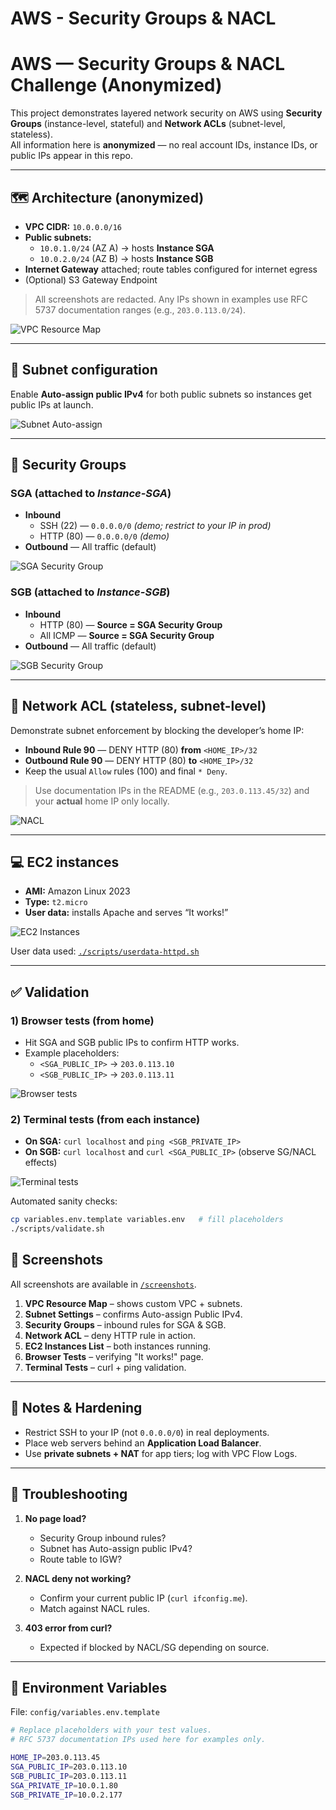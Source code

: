 # AWS - Security Groups & NACL

# AWS — Security Groups & NACL Challenge (Anonymized)

This project demonstrates layered network security on AWS using **Security Groups** (instance-level, stateful) and **Network ACLs** (subnet-level, stateless).  
All information here is **anonymized** — no real account IDs, instance IDs, or public IPs appear in this repo.

---

## 🗺️ Architecture (anonymized)

- **VPC CIDR:** `10.0.0.0/16`
- **Public subnets:**
  - `10.0.1.0/24` (AZ A) → hosts **Instance SGA**
  - `10.0.2.0/24` (AZ B) → hosts **Instance SGB**
- **Internet Gateway** attached; route tables configured for internet egress
- (Optional) S3 Gateway Endpoint

> All screenshots are redacted. Any IPs shown in examples use RFC 5737 documentation ranges (e.g., `203.0.113.0/24`).

![VPC Resource Map](./screenshots/01-vpc-resource-map.png)

---

## 🔧 Subnet configuration

Enable **Auto-assign public IPv4** for both public subnets so instances get public IPs at launch.

![Subnet Auto-assign](./screenshots/02-subnet-public-ip.png)

---

## 🔐 Security Groups

### SGA (attached to *Instance-SGA*)
- **Inbound**
  - SSH (22) — `0.0.0.0/0` *(demo; restrict to your IP in prod)*
  - HTTP (80) — `0.0.0.0/0` *(demo)*
- **Outbound** — All traffic (default)

![SGA Security Group](./screenshots/03-sga-security-group.png)

### SGB (attached to *Instance-SGB*)
- **Inbound**
  - HTTP (80) — **Source = SGA Security Group**
  - All ICMP — **Source = SGA Security Group**
- **Outbound** — All traffic (default)

![SGB Security Group](./screenshots/04-sgb-security-group.png)

---

## 🚧 Network ACL (stateless, subnet-level)

Demonstrate subnet enforcement by blocking the developer’s home IP:

- **Inbound Rule 90** — DENY HTTP (80) **from** `<HOME_IP>/32`
- **Outbound Rule 90** — DENY HTTP (80) **to** `<HOME_IP>/32`
- Keep the usual `Allow` rules (100) and final `* Deny`.

> Use documentation IPs in the README (e.g., `203.0.113.45/32`) and your **actual** home IP only locally.

![NACL](./screenshots/05-network-acl.png)

---

## 💻 EC2 instances

- **AMI:** Amazon Linux 2023
- **Type:** `t2.micro`
- **User data:** installs Apache and serves “It works!”

![EC2 Instances](./screenshots/06-ec2-instances.png)

User data used: [`./scripts/userdata-httpd.sh`](./scripts/userdata-httpd.sh)

---

## ✅ Validation

### 1) Browser tests (from home)
- Hit SGA and SGB public IPs to confirm HTTP works.
- Example placeholders:
  - `<SGA_PUBLIC_IP>` → `203.0.113.10`
  - `<SGB_PUBLIC_IP>` → `203.0.113.11`

![Browser tests](./screenshots/07-browser-tests.png)

### 2) Terminal tests (from each instance)
- **On SGA:** `curl localhost` and `ping <SGB_PRIVATE_IP>`
- **On SGB:** `curl localhost` and `curl <SGA_PUBLIC_IP>` (observe SG/NACL effects)

![Terminal tests](./screenshots/08-terminal-tests.png)

Automated sanity checks:

```bash
cp variables.env.template variables.env   # fill placeholders
./scripts/validate.sh
```
## 📸 Screenshots

All screenshots are available in [`/screenshots`](./screenshots).  

1. **VPC Resource Map** – shows custom VPC + subnets.  
2. **Subnet Settings** – confirms Auto-assign Public IPv4.  
3. **Security Groups** – inbound rules for SGA & SGB.  
4. **Network ACL** – deny HTTP rule in action.  
5. **EC2 Instances List** – both instances running.  
6. **Browser Tests** – verifying "It works!" page.  
7. **Terminal Tests** – curl + ping validation.  

---

## 🔐 Notes & Hardening

- Restrict SSH to your IP (not `0.0.0.0/0`) in real deployments.  
- Place web servers behind an **Application Load Balancer**.  
- Use **private subnets + NAT** for app tiers; log with VPC Flow Logs.  

---

## 🧪 Troubleshooting

1. **No page load?**
   - Security Group inbound rules?  
   - Subnet has Auto-assign public IPv4?  
   - Route table to IGW?  

2. **NACL deny not working?**
   - Confirm your current public IP (`curl ifconfig.me`).  
   - Match against NACL rules.  

3. **403 error from curl?**
   - Expected if blocked by NACL/SG depending on source.  

---

## 📝 Environment Variables

File: `config/variables.env.template`

```bash
# Replace placeholders with your test values.
# RFC 5737 documentation IPs used here for examples only.

HOME_IP=203.0.113.45
SGA_PUBLIC_IP=203.0.113.10
SGB_PUBLIC_IP=203.0.113.11
SGA_PRIVATE_IP=10.0.1.80
SGB_PRIVATE_IP=10.0.2.177
```


